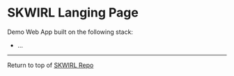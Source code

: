 # SKWIRL Langing Page
Demo Web App built on the following stack:
- ...

---
Return to top of [SKWIRL Repo](https://github.com/VatomInc/skwirl)